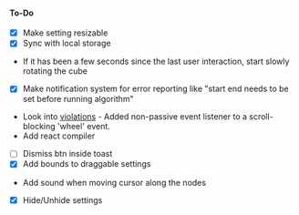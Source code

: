 #### To-Do

- [x] Make setting resizable
- [x] Sync with local storage
- If it has been a few seconds since the last user interaction, start slowly rotating the cube
- [x] Make notification system for error reporting like "start end needs to be set before running algorithm"
- Look into [violations](https://chromestatus.com/feature/5745543795965952) - Added non-passive event listener to a scroll-blocking 'wheel' event.
- Add react compiler
- [ ] Dismiss btn inside toast
- [x] Add bounds to draggable settings
- Add sound when moving cursor along the nodes
- [x] Hide/Unhide settings

